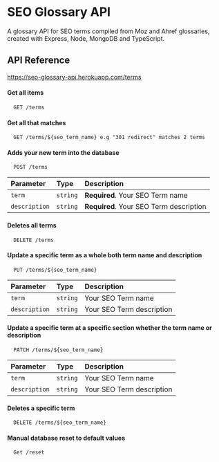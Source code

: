 # SEO Glossary API

A glossary API for SEO terms compiled from Moz and Ahref glossaries, created with Express, Node, MongoDB and TypeScript.

## API Reference
https://seo-glossary-api.herokuapp.com/terms
#### Get all items

```http
  GET /terms
```

#### Get all that matches

```http
  GET /terms/${seo_term_name} e.g "301 redirect" matches 2 terms
```

#### Adds your new term into the database

```http
  POST /terms
```
| Parameter | Type     | Description                |
| :-------- | :------- | :------------------------- |
| `term` | `string` | **Required**. Your SEO Term name |
| `description` | `string` | **Required**. Your SEO Term description |

#### Deletes all terms

```http
  DELETE /terms
```

#### Update a specific term as a whole both term name and description

```http
  PUT /terms/${seo_term_name}
```
| Parameter | Type     | Description                |
| :-------- | :------- | :------------------------- |
| `term` | `string` | Your SEO Term name |
| `description` | `string` |  Your SEO Term description |

#### Update a specific term at a specific section whether the term name or description

```http
  PATCH /terms/${seo_term_name}
```
| Parameter | Type     | Description                |
| :-------- | :------- | :------------------------- |
| `term` | `string` | Your SEO Term name |
| `description` | `string` |  Your SEO Term description |

#### Deletes a specific term

```http
  DELETE /terms/${seo_term_name}
```

#### Manual database reset to default values

```http
  Get /reset
```
